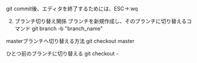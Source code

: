 git commit後、エディタを終了するためには、ESC→:wq

2. ブランチ切り替え関係
ブランチを新規作成し、そのブランチに切り替えるコマンド
git branch -b "branch_name"

masterブランチへ切り替える方法
git checkout master

ひとつ前のブランチに切り替える
git checkout -
